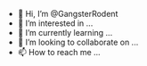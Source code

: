 - 👋 Hi, I’m @GangsterRodent
- 👀 I’m interested in ...
- 🌱 I’m currently learning ...
- 💞️ I’m looking to collaborate on ...
- 📫 How to reach me ...

<!---
GangsterRodent/GangsterRodent is a ✨ special ✨ repository because its `README.md` (this file) appears on your GitHub profile.
You can click the Preview link to take a look at your changes.
--->
